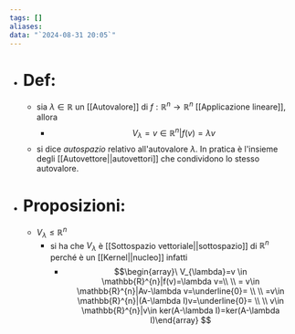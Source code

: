 ```yaml
---
tags: []
aliases: 
data: "`2024-08-31 20:05`"
---
```

- # Def:
	- sia $\lambda\in \mathbb{R}$ un [[Autovalore]] di $f:\mathbb{R}^{n} \rightarrow \mathbb{R}^{n}$ [[Applicazione lineare]], allora 
		- $$V_{\lambda}=v\in \mathbb{R}^{n}|f(v)=\lambda v$$
	- si dice _autospazio_ relativo all'autovalore $\lambda$. In pratica è l'insieme degli [[Autovettore||autovettori]] che condividono lo stesso autovalore.
- # Proposizioni:
	- $V_{\lambda}\le \mathbb{R}^{n}$
		- si ha che $V_{\lambda}$ è [[Sottospazio vettoriale||sottospazio]] di $\mathbb{R}^{n}$ perché è un [[Kernel||nucleo]] infatti
			- $$\begin{array}\  V_{\lambda}=v \in \mathbb{R}^{n}|f(v)=\lambda v=\\ \\  = v\in \mathbb{R}^{n}|Av-\lambda v=\underline{0}= \\ \\ =v\in \mathbb{R}^{n}|(A-\lambda I)v=\underline{0}= \\ \\ v\in \mathbb{R}^{n}|v\in ker(A-\lambda I)=ker(A-\lambda I)\end{array} $$